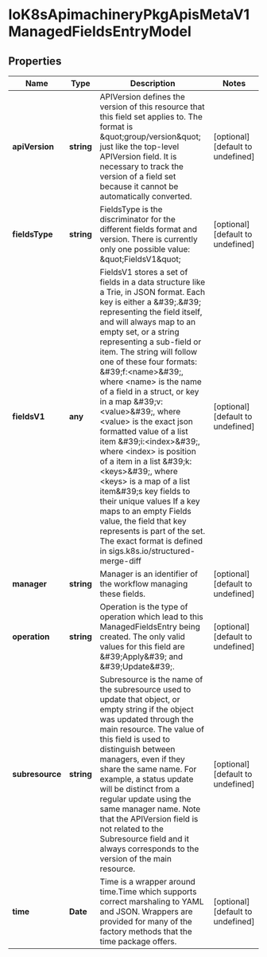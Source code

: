 # IoK8sApimachineryPkgApisMetaV1ManagedFieldsEntryModel

## Properties

Name | Type | Description | Notes
------------ | ------------- | ------------- | -------------
**apiVersion** | **string** | APIVersion defines the version of this resource that this field set applies to. The format is \&quot;group/version\&quot; just like the top-level APIVersion field. It is necessary to track the version of a field set because it cannot be automatically converted. | [optional] [default to undefined]
**fieldsType** | **string** | FieldsType is the discriminator for the different fields format and version. There is currently only one possible value: \&quot;FieldsV1\&quot; | [optional] [default to undefined]
**fieldsV1** | **any** | FieldsV1 stores a set of fields in a data structure like a Trie, in JSON format.  Each key is either a \&#39;.\&#39; representing the field itself, and will always map to an empty set, or a string representing a sub-field or item. The string will follow one of these four formats: \&#39;f:&lt;name&gt;\&#39;, where &lt;name&gt; is the name of a field in a struct, or key in a map \&#39;v:&lt;value&gt;\&#39;, where &lt;value&gt; is the exact json formatted value of a list item \&#39;i:&lt;index&gt;\&#39;, where &lt;index&gt; is position of a item in a list \&#39;k:&lt;keys&gt;\&#39;, where &lt;keys&gt; is a map of  a list item\&#39;s key fields to their unique values If a key maps to an empty Fields value, the field that key represents is part of the set.  The exact format is defined in sigs.k8s.io/structured-merge-diff | [optional] [default to undefined]
**manager** | **string** | Manager is an identifier of the workflow managing these fields. | [optional] [default to undefined]
**operation** | **string** | Operation is the type of operation which lead to this ManagedFieldsEntry being created. The only valid values for this field are \&#39;Apply\&#39; and \&#39;Update\&#39;. | [optional] [default to undefined]
**subresource** | **string** | Subresource is the name of the subresource used to update that object, or empty string if the object was updated through the main resource. The value of this field is used to distinguish between managers, even if they share the same name. For example, a status update will be distinct from a regular update using the same manager name. Note that the APIVersion field is not related to the Subresource field and it always corresponds to the version of the main resource. | [optional] [default to undefined]
**time** | **Date** | Time is a wrapper around time.Time which supports correct marshaling to YAML and JSON.  Wrappers are provided for many of the factory methods that the time package offers. | [optional] [default to undefined]


